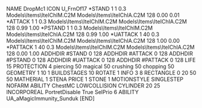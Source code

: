 NAME DropMc1
ICON U_FrnOf17
*STAND  1 1 0.3 Models\Items\IteIChIM.C2M Models\Items\IteIChIA.C2M 128 0.00 0.01
*ATTACK 1 1 0.3 Models\Items\IteIChIM.C2M Models\Items\IteIChIA.C2M 128 0.99 1.00
*PSTAND 1 1 0.3 Models\Items\IteIChIM.C2M Models\Items\IteIChIA.C2M 128 0.99 1.00
*UATTACK 1 40 0.3 Models\Items\IteIChIM.C2M Models\Items\IteIChIA.C2M 128 1.00 0.00
*PATTACK 1 40 0.3 Models\Items\IteIChIM.C2M Models\Items\IteIChIA.C2M 128 0.00 1.00
ADDHDIR #STAND 0 128
ADDHDIR #ATTACK 0 128
ADDHDIR #PSTAND 0 128
ADDHDIR #UATTACK 0 128
ADDHDIR #PATTACK 0 128
LIFE 15
PROTECTION 4 piercing 50 magical 50 crushing 50 chopping 50
GEOMETRY 1 10 1
BUILDSTAGES 10
ROTATE 1
INFO 3 8
RECTANGLE    0 20 50 50
MATHERIAL 1 STENA
PRICE 1 STONE 1
MOTIONSTYLE SINGLESTEP
NOFARM
ABILITY ChestMC
LOWCOLLISION
CYLINDER 20 25
INCORPOREAL
PortretDisable True
SelPrio 6
ABILITY	UA_aMagicImmunity_Sunduk
[END]
